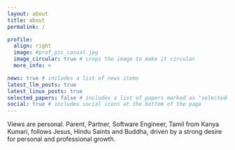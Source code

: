 ```yaml
---
layout: about
title: about
permalink: /

profile:
  align: right
  image: #prof_pic_casual.jpg
  image_circular: true # crops the image to make it circular
  more_info: >

news: true # includes a list of news items
latest_llm_posts: true
latest_linux_posts: true
selected_papers: false # includes a list of papers marked as "selected={true}"
social: true # includes social icons at the bottom of the page
---
```

Views are personal.
Parent, Partner, Software Engineer, Tamil from Kanya Kumari, follows Jesus, Hindu Saints and Buddha, driven by a strong desire for personal and professional growth.
